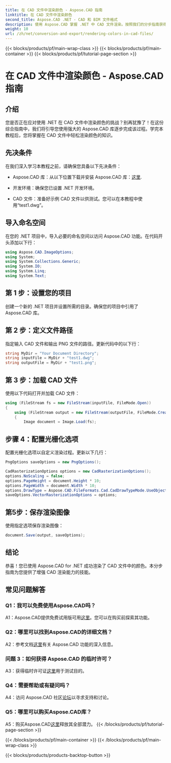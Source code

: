 ```yaml
---
title: 在 CAD 文件中渲染颜色 - Aspose.CAD 指南
linktitle: 在 CAD 文件中渲染颜色
second_title: Aspose.CAD .NET - CAD 和 BIM 文件格式
description: 使用 Aspose.CAD 掌握 .NET 中 CAD 文件渲染。按照我们的分步指南获得鲜艳的色彩。
weight: 10
url: /zh/net/conversion-and-export/rendering-colors-in-cad-files/
---
```


{{< blocks/products/pf/main-wrap-class >}}
{{< blocks/products/pf/main-container >}}
{{< blocks/products/pf/tutorial-page-section >}}

# 在 CAD 文件中渲染颜色 - Aspose.CAD 指南

## 介绍

您是否正在应对使用 .NET 在 CAD 文件中渲染颜色的挑战？别再犹豫了！在这份综合指南中，我们将引导您使用强大的 Aspose.CAD 库逐步完成该过程。学完本教程后，您将掌握在 CAD 文件中轻松渲染颜色的知识。

## 先决条件

在我们深入学习本教程之前，请确保您具备以下先决条件：

-  Aspose.CAD 库：从以下位置下载并安装 Aspose.CAD 库：[这里](https://releases.aspose.com/cad/net/).

- 开发环境：确保您已设置 .NET 开发环境。

- CAD 文件：准备好示例 CAD 文件以供测试。您可以在本教程中使用“test1.dwg”。

## 导入命名空间

在您的 .NET 项目中，导入必要的命名空间以访问 Aspose.CAD 功能。在代码开头添加以下行：

```csharp
using Aspose.CAD.ImageOptions;
using System;
using System.Collections.Generic;
using System.IO;
using System.Linq;
using System.Text;
```

## 第 1 步：设置您的项目

创建一个新的 .NET 项目并设置所需的目录。确保您的项目中引用了 Aspose.CAD 库。

## 第 2 步：定义文件路径

指定输入 CAD 文件和输出 PNG 文件的路径。更新代码中的以下行：

```csharp
string MyDir = "Your Document Directory";
string inputFile = MyDir + "test1.dwg";
string outputFile = MyDir + "test1.png";
```

## 第 3 步：加载 CAD 文件

使用以下代码打开并加载 CAD 文件：

```csharp
using (FileStream fs = new FileStream(inputFile, FileMode.Open))
{
    using (FileStream output = new FileStream(outputFile, FileMode.Create))
    {
        Image document = Image.Load(fs);
```

## 步骤 4：配置光栅化选项

配置光栅化选项以自定义渲染过程。更新以下几行：

```csharp
PngOptions saveOptions = new PngOptions();

CadRasterizationOptions options = new CadRasterizationOptions();
options.NoScaling = false;
options.PageHeight = document.Height * 10;
options.PageWidth = document.Width * 10;
options.DrawType = Aspose.CAD.FileFormats.Cad.CadDrawTypeMode.UseObjectColor;
saveOptions.VectorRasterizationOptions = options;
```

## 第5步：保存渲染图像

使用指定选项保存渲染图像：

```csharp
document.Save(output, saveOptions);
```

## 结论

恭喜！您已使用 Aspose.CAD for .NET 成功渲染了 CAD 文件中的颜色。本分步指南为您提供了增强 CAD 渲染能力的技能。

## 常见问题解答

### Q1：我可以免费使用Aspose.CAD吗？

 A1：Aspose.CAD提供免费试用版可用[这里](https://releases.aspose.com/)。您可以在购买前探索其功能。

### Q2：哪里可以找到Aspose.CAD的详细文档？

A2：参考文档[这里](https://reference.aspose.com/cad/net/)有关 Aspose.CAD 功能的深入信息。

### 问题 3：如何获得 Aspose.CAD 的临时许可？

 A3：获得临时许可证[这里](https://purchase.aspose.com/temporary-license/)用于测试目的。

### Q4：需要帮助或有疑问吗？

 A4：访问 Aspose.CAD 社区[论坛](https://forum.aspose.com/c/cad/19)以寻求支持和讨论。

### Q5：哪里可以购买Aspose.CAD库？

 A5：购买Aspose.CAD[这里](https://purchase.aspose.com/buy)释放其全部潜力。
{{< /blocks/products/pf/tutorial-page-section >}}

{{< /blocks/products/pf/main-container >}}
{{< /blocks/products/pf/main-wrap-class >}}

{{< blocks/products/products-backtop-button >}}
